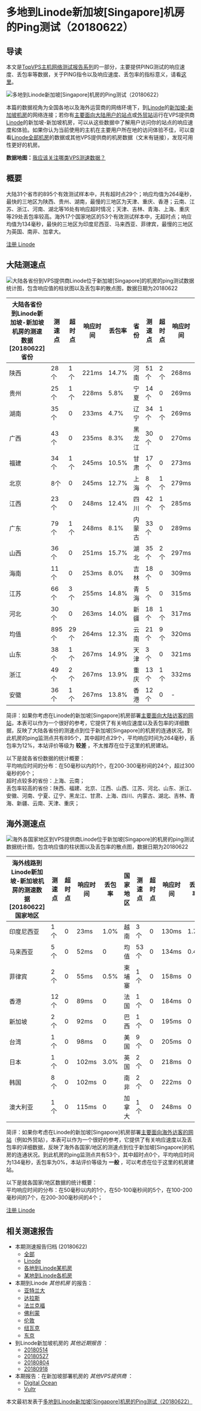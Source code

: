 #  多地到Linode新加坡[Singapore]机房的Ping测试（20180622） 

## 导读

本文是[TopVPS主机网络测试报告系列](https://vps123.top/pingtest)的一部分，主要提供PING测试的响应速度、丢包率等数据，关于PING指令以及响应速度、丢包率的指标意义，请看[这里](https://vps123.top/what-is-ping.html)。

![多地到Linode新加坡\[Singapore\]机房的Ping测试（20180622）](/images/thumbnails/to_linode_Singapore.png)

本篇的数据视角为全国各地以及海外运营商的网络环境下，到[Linode](https://vps123.top/go/linode)的[新加坡-新加坡机房](https://vps123.top/linode-facilities.html#singapore)的网络连接；若你有[主要面向大陆用户的站点](https://vps123.top/website-for-mainland-users.html)或[外贸站](https://vps123.top/website-for-internation-trade.html)运行在VPS提供商[Linode](https://vps123.top/go/linode)的新加坡-新加坡机房，可以从这些数据中了解用户访问你的站点的响应速度和体验。如果你认为当前使用的主机在主要用户所在地的访问体验不佳，可以查看[Linode全部机房](/linode/isp/china/20180622-linode-isp-china.md)的数据或其他VPS提供商的机房数据（文末有链接），发现可用性更好的机房。

**数据地图：**[我应该关注哪类VPS测速数据？](https://vps123.top/find-pingtest-data-you-need.html)

## 概要

大陆31个省市的895个有效测试样本中，共有超时点29个；响应均值为264毫秒，最快的三地区为陕西、贵州、湖南，最慢的三地区为天津、重庆、香港；云南、江苏、浙江、河南、湖北等16处有响应超时情况；天津、吉林、青海、上海、重庆等29处丢包率较高。海外17个国家地区的53个有效测试样本中，无超时点；响应均值为134毫秒，最快的三地区为印度尼西亚、马来西亚、菲律宾，最慢的三地区为英国、南非、加拿大。

[注册 Linode](https://vps123.top/go/linode/_btn1)

## 大陆测速点

![大陆各省份到VPS提供商Linode位于新加坡\[Singapore\]的机房的ping测试数据统计图，包含响应值的柱状图以及丢包率的散点图，数据日期为20180622](/images/pingtests/linode_20180622/plot_idc_linode_singapore-singapore_20180622_mainland.png)

大陆各省份到Linode新加坡-新加坡机房的测速数据 [20180622] 省份 | 测速点 | 超时点 | 响应时间 | 丢包率 | 省份 | 测速点 | 超时点 | 响应时间 | 丢包率  
---|---|---|---|---|---|---|---|---|---  
陕西 | 28个 | 1个 | 221ms | 14.7% | 河南 | 51个 | 2个 | 268ms | 11.0%  
贵州 | 25个 | 1个 | 228ms | 5.8% | 宁夏 | 14个 | 0 | 269ms | 14.6%  
湖南 | 35个 | 0 | 233ms | 4.7% | 辽宁 | 34个 | 1个 | 269ms | 13.3%  
广西 | 43个 | 0 | 235ms | 8.3% | 黑龙江 | 30个 | 0 | 270ms | 14.8%  
福建 | 34个 | 1个 | 245ms | 10.5% | 甘肃 | 17个 | 0 | 273ms | 14.2%  
北京 | 8个 | 0 | 245ms | 12.7% | 上海 | 8个 | 1个 | 279ms | 18.4%  
江西 | 23个 | 0 | 248ms | 12.4% | 四川 | 42个 | 1个 | 285ms | 11.6%  
广东 | 79个 | 1个 | 248ms | 8.1% | 内蒙古 | 33个 | 0 | 289ms | 14.0%  
山西 | 36个 | 0 | 251ms | 15.7% | 湖北 | 35个 | 2个 | 297ms | 10.7%  
海南 | 11个 | 0 | 253ms | 8.0% | 吉林 | 18个 | 0 | 309ms | 20.8%  
江苏 | 66个 | 3个 | 255ms | 14.8% | 青海 | 5个 | 0 | 315ms | 19.0%  
河北 | 30个 | 0 | 263ms | 14.0% | 新疆 | 18个 | 1个 | 317ms | 13.6%  
均值 | 895个 | 29个 | 264ms | 12.3% | 云南 | 21个 | 9个 | 320ms | 10.1%  
山东 | 38个 | 1个 | 267ms | 14.9% | 天津 | 3个 | 0 | 321ms | 22.3%  
浙江 | 49个 | 2个 | 267ms | 13.9% | 重庆 | 13个 | 1个 | 332ms | 17.8%  
安徽 | 36个 | 1个 | 267ms | 13.8% | 香港 | 12个 | 0 | - | -  
  
简评：如果你考虑在Linode的新加坡[Singapore]机房部署[主要面向大陆访客的网站](website-for-mainland-users.html)，本表可以作为一个很好的参考，它提供了有关响应速度以及丢包率的详细数据，反映了大陆各省份的测速点到位于新加坡[Singapore]的机房的连通状况。到此机房的ping监测点共有895个，其中超时点29个，平均响应时间为264毫秒，丢包率为12%，本站评价等级为 **较差** ，不太推荐在位于这里的机房建站。

以下是就各省份数据的统计概要：  
平均响应时间的分布：在50毫秒以内的1个，在200-300毫秒间的24个，超过300毫秒的6个；  
超时点较多的省份：上海、云南；  
丢包率较高的省份：陕西、福建、北京、江西、山西、江苏、河北、山东、浙江、安徽、河南、宁夏、辽宁、黑龙江、甘肃、上海、四川、内蒙古、湖北、吉林、青海、新疆、云南、天津、重庆；

## 海外测速点

![海外各国家地区到VPS提供商Linode位于新加坡\[Singapore\]的机房的ping测试数据统计图，包含响应值的柱状图以及丢包率的散点图，数据日期为20180622](/images/pingtests/linode_20180622/plot_idc_linode_singapore-singapore_20180622_overseas.png)

海外线路到Linode新加坡-新加坡机房的测速数据 [20180622] 国家地区 | 测速点 | 超时点 | 响应时间 | 丢包率 | 国家地区 | 测速点 | 超时点 | 响应时间 | 丢包率  
---|---|---|---|---|---|---|---|---|---  
印度尼西亚 | 1个 | 0 | 23ms | 1.0% | 越南 | 3个 | 0 | 130ms | 1.7%  
马来西亚 | 5个 | 0 | 52ms | 0 | 均值 | 53个 | 0 | 134ms | 0.4%  
菲律宾 | 2个 | 0 | 55ms | 0.5% | 柬埔寨 | 1个 | 0 | 158ms | 0  
香港 | 12个 | 0 | 89ms | 0 | 法国 | 1个 | 0 | 184ms | 0  
新加坡 | 2个 | 0 | 92ms | 0 | 巴西 | 1个 | 0 | 195ms | 0  
台湾 | 1个 | 0 | 98ms | 0 | 美国 | 9个 | 0 | 205ms | 0  
日本 | 1个 | 0 | 102ms | 3.0% | 英国 | 2个 | 0 | 218ms | 0  
韩国 | 8个 | 0 | 102ms | 0 | 南非 | 2个 | 0 | 222ms | 0  
澳大利亚 | 1个 | 0 | 115ms | 0 | 加拿大 | 1个 | 0 | 248ms | 0  
  
简评：如果你考虑在Linode的新加坡[Singapore]机房部署[主要面向海外访客的网站](https://vps123.top/website-for-internation-trade.html)（例如外贸站），本表可以作为一个很好的参考，它提供了有关响应速度以及丢包率的详细数据，反映了海外各国家/地区的测速点到位于新加坡[Singapore]的机房的连通状况。到此机房的ping监测点共有53个，其中超时点0个，平均响应时间为134毫秒，丢包率为0%，本站评价等级为 **一般** ，可以考虑在位于这里的机房建站。

以下是就各国家/地区数据的统计概要：  
平均响应时间的分布：在50毫秒以内的1个，在50-100毫秒间的5个，在100-200毫秒间的7个，在200-300毫秒间的4个；

[注册 Linode](https://vps123.top/go/linode/_btn2)

## 相关测速报告

  * 本期测速报告归档 (20180622) 
    * [全部](https://vps123.top/pingtests/20180622 "本期各VPS提供商全部测速报告")
    * [Linode](https://vps123.top/pingtests/idc-linode/20180622 "本期Linode的全部测速报告")
    * [各地到Linode某机房](https://vps123.top/pingtests/idc-linode/isp-global/20180622 "以Linode某机房为关注对象的视角，横向比较大陆各省份、海外各国家地区")
    * [某地到Linode各机房](https://vps123.top/pingtests/idc-linode/facility-all/20180622 "以大陆某省份为关注对象的视角，横向比较Linode各机房")
  * 本期到Linode _其他机房_ 的报告： 
    * [亚特兰大](/linode/idc/atlanta/20180622-linode-idc-atlanta.md "多地到Linode亚特兰大机房的Ping测试 20180622")
    * [达拉斯](/linode/idc/dallas/20180622-linode-idc-dallas.md "多地到Linode达拉斯机房的Ping测试 20180622")
    * [法兰克福](/linode/idc/frankfurt/20180622-linode-idc-frankfurt.md "多地到Linode法兰克福机房的Ping测试 20180622")
    * [佛利蒙](/linode/idc/fremont/20180622-linode-idc-fremont.md "多地到Linode佛利蒙机房的Ping测试 20180622")
    * [伦敦](/linode/idc/london/20180622-linode-idc-london.md "多地到Linode伦敦机房的Ping测试 20180622")
    * [纽瓦克](/linode/idc/newark/20180622-linode-idc-newark.md "多地到Linode纽瓦克机房的Ping测试 20180622")
    * [东京](/linode/idc/tokyo/20180622-linode-idc-tokyo.md "多地到Linode东京机房的Ping测试 20180622")
  * 到Linode新加坡机房的 _其他近期报告_ ： 
    * [20180514](/linode/idc/singapore/20180514-linode-idc-singapore.md "多地到Linode新加坡机房的Ping测试 20180514")
    * [20180527](/linode/idc/singapore/20180527-linode-idc-singapore.md "多地到Linode新加坡机房的Ping测试 20180527")
    * [20180804](/linode/idc/singapore/20180804-linode-idc-singapore.md "多地到Linode新加坡机房的Ping测试 20180804")
    * [20180918](/linode/idc/singapore/20180918-linode-idc-singapore.md "多地到Linode新加坡机房的Ping测试 20180918")
  * 本期报告：在新加坡部署机房的 _其他VPS提供商_ ： 
    * [Digital Ocean](do/idc/singapore/20180622-do-idc-singapore.md "多地到Digital Ocean新加坡机房的Ping测试 20180622")
    * [Vultr](/vultr/idc/singapore/20180622-vultr-idc-singapore.md "多地到Vultr新加坡机房的Ping测试 20180622")



本文最初发表于[多地到Linode新加坡[Singapore]机房的Ping测试（20180622）](https://vps123.top/pingtest/20180622-linode-idc-singapore.html)
